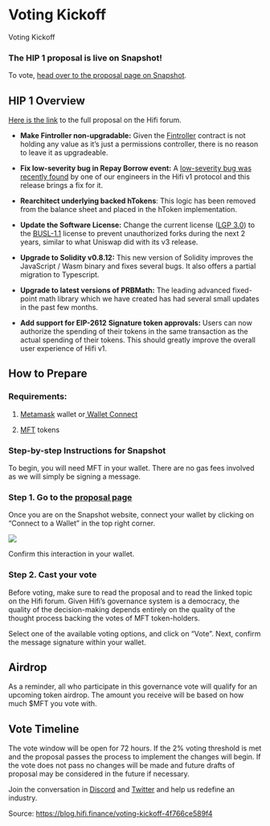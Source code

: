 
# Voting Kickoff

Voting Kickoff

### The HIP 1 proposal is live on Snapshot!

To vote, [head over to the proposal page on Snapshot](https://vote.hifi.finance/#/proposal/0xa5ca513fd460b0eb1ed81c9b4e843f2cbcf88607b0594367aca6a14e75a2562f).

## HIP 1 Overview

[Here is the link](https://forum.hifi.finance/t/hifi-improvement-proposal-hip-1/107) to the full proposal on the Hifi forum.

* **Make Fintroller non-upgradable:** Given the [Fintroller](https://github.com/hifi-finance/hifi/tree/58536dd22d56e54fe5e2a611e00eab45ab8b0724/packages/protocol/contracts/core/fintroller) contract is not holding any value as it’s just a permissions controller, there is no reason to leave it as upgradeable.

* **Fix low-severity bug in Repay Borrow event:** A [low-severity bug was recently found](https://github.com/hifi-finance/hifi/issues/76) by one of our engineers in the Hifi v1 protocol and this release brings a fix for it.

* **Rearchitect underlying backed hTokens**: This logic has been removed from the balance sheet and placed in the hToken implementation.

* **Update the Software License:** Change the current license ([LGP 3.0](https://spdx.org/licenses/LGPL-2.0-or-later.html)) to the [BUSL-1.1](https://spdx.org/licenses/BUSL-1.1.html) license to prevent unauthorized forks during the next 2 years, similar to what Uniswap did with its v3 release.

* **Upgrade to Solidity v0.8.12:** This new version of Solidity improves the JavaScript / Wasm binary and fixes several bugs. It also offers a partial migration to Typescript.

* **Upgrade to latest versions of PRBMath:** The leading advanced fixed-point math library which we have created has had several small updates in the past few months.

* **Add support for EIP-2612** **Signature token approvals:** Users can now authorize the spending of their tokens in the same transaction as the actual spending of their tokens. This should greatly improve the overall user experience of Hifi v1.

## How to Prepare

### Requirements:

1. [Metamask](https://metamask.io/) wallet or[ Wallet Connect](https://walletconnect.com/registry/wallets)

1. [MFT](https://uniswap.exchange/swap?outputCurrency=0xdf2c7238198ad8b389666574f2d8bc411a4b7428) tokens

### Step-by-step Instructions for Snapshot

To begin, you will need MFT in your wallet. There are no gas fees involved as we will simply be signing a message.

### Step 1. Go to the [proposal page](https://vote.hifi.finance/#/proposal/0xa5ca513fd460b0eb1ed81c9b4e843f2cbcf88607b0594367aca6a14e75a2562f)

Once you are on the Snapshot website, connect your wallet by clicking on “Connect to a Wallet” in the top right corner.

![](../images/2022-06-10_voting-kickoff/0_cgZXfbS27TdlanWF)

Confirm this interaction in your wallet.

### Step 2. Cast your vote

Before voting, make sure to read the proposal and to read the linked topic on the Hifi forum. Given Hifi’s governance system is a democracy, the quality of the decision-making depends entirely on the quality of the thought process backing the votes of MFT token-holders.

Select one of the available voting options, and click on “Vote”. Next, confirm the message signature within your wallet.

## Airdrop

As a reminder, all who participate in this governance vote will qualify for an upcoming token airdrop. The amount you receive will be based on how much $MFT you vote with.

## Vote Timeline

The vote window will be open for 72 hours. If the 2% voting threshold is met and the proposal passes the process to implement the changes will begin. If the vote does not pass no changes will be made and future drafts of proposal may be considered in the future if necessary.

Join the conversation in [Discord](https://discord.com/invite/mhtSRz6) and [Twitter](https://twitter.com/hififinance) and help us redefine an industry.


Source: https://blog.hifi.finance/voting-kickoff-4f766ce589f4
